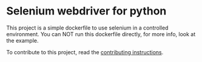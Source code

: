 # Selenium webdriver for python

This project is a simple dockerfile to use selenium in a controlled environment.
You can NOT run this dockerfile directly, for more info, look at the example.

To contribute to this project, read the [contributing instructions](CONTRIBUTING.md).
